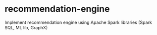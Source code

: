 # recommendation-engine
Implement recommendation engine using Apache Spark libraries (Spark SQL, ML lib, GraphX)
